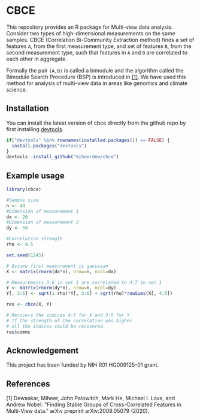 # CBCE

This repository provides an R package for Multi-view data analysis. Consider two types of high-dimensional measurements on the same samples. CBCE (Correlation Bi-Community Extraction method) finds a set of features `A`, from the first measurement type, and set of features `B`, from the second measurement type, such that features in `A` and `B` are correlated to each other in aggregate. 

Formally the pair `(A,B)` is called a bimodule and the algorithm called the Bimodule Search Procedure (BSP) is introduced in [[1]](#1). We have used this method for analysis of multi-view data in areas like genomics and climate science. 

## Installation

You can install the latest version of cbce directly from the github repo by first installing [devtools](https://github.com/r-lib/devtools).

``` r
if("devtools" %in% rownames(installed.packages()) == FALSE) {
  install.packages("devtools")
}
devtools::install_github("miheerdew/cbce")
```

## Example usage

``` r
library(cbce)

#Sample size
n <- 40
#Dimension of measurement 1
dx <- 20
#Dimension of measurement 2
dy <- 50

#Correlation strength
rho <- 0.5

set.seed(1245)

# Assume first measurement is gaussian
X <- matrix(rnorm(dx*n), nrow=n, ncol=dx)

# Measurements 3:6 in set 2 are correlated to 4:7 in set 1
Y <- matrix(rnorm(dy*n), nrow=n, ncol=dy)
Y[, 3:6] <- sqrt(1-rho)*Y[, 3:6] + sqrt(rho)*rowSums(X[, 4:5])

res <- cbce(X, Y)

# Recovers the indices 4:5 for X and 3:6 for Y
# If the strength of the correlation was higher
# all the indices could be recovered.
res$comms
```

## Acknowledgement

This project has been funded by NIH R01 HG009125-01 grant.


## References
<a id="1">[1]</a> 
Dewaskar, Miheer, John Palowitch, Mark He, Michael I. Love, and Andrew Nobel. "Finding Stable Groups of Cross-Correlated Features in Multi-View data." arXiv preprint arXiv:2009.05079 (2020).
